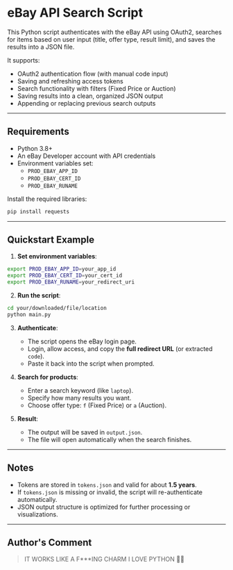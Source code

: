 # eBay API Search Script

This Python script authenticates with the eBay API using OAuth2, searches for items based on user input (title, offer type, result limit), and saves the results into a JSON file.

It supports:
- OAuth2 authentication flow (with manual code input)
- Saving and refreshing access tokens
- Search functionality with filters (Fixed Price or Auction)
- Saving results into a clean, organized JSON output
- Appending or replacing previous search outputs

---

## Requirements

- Python 3.8+
- An eBay Developer account with API credentials
- Environment variables set:
  - `PROD_EBAY_APP_ID`
  - `PROD_EBAY_CERT_ID`
  - `PROD_EBAY_RUNAME`

Install the required libraries:

```bash
pip install requests
```

---

## Quickstart Example

1. **Set environment variables**:

```bash
export PROD_EBAY_APP_ID=your_app_id
export PROD_EBAY_CERT_ID=your_cert_id
export PROD_EBAY_RUNAME=your_redirect_uri
```

2. **Run the script**:

```bash
cd your/downloaded/file/location
python main.py
```

3. **Authenticate**:  
   - The script opens the eBay login page.
   - Login, allow access, and copy the **full redirect URL** (or extracted `code`).
   - Paste it back into the script when prompted.

4. **Search for products**:  
   - Enter a search keyword (like `laptop`).
   - Specify how many results you want.
   - Choose offer type: `f` (Fixed Price) or `a` (Auction).

5. **Result**:
   - The output will be saved in `output.json`.
   - The file will open automatically when the search finishes.

---

## Notes

- Tokens are stored in `tokens.json` and valid for about **1.5 years**.
- If `tokens.json` is missing or invalid, the script will re-authenticate automatically.
- JSON output structure is optimized for further processing or visualizations.

---

## Author's Comment

> IT WORKS LIKE A F***ING CHARM I LOVE PYTHON 🚀🔥


